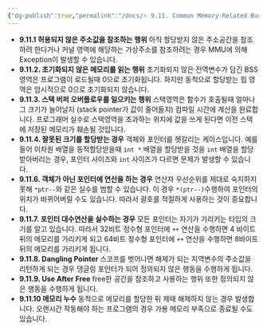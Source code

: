 ```yaml
---
{"dg-publish":true,"permalink":"/docs/⭐️ 9.11. Common Memory-Related Bugs in C Programs/","title":"⭐️ 9.11. Common Memory-Related Bugs in C Programs"}
---
```


- **9.11.1 허용되지 않은 주소값을 참조하는 행위** 아직 할당받지 않은 주소공간을 참조하려 한다거나 커널 영역에 해당하는 가상주소를 참조하려는 경우 MMU에 의해 Exception이 발생할 수 있습니다.
- **9.11.2. 초기화되지 않은 메모리를 읽는 행위** 초기화되지 않은 전역변수가 담긴 BSS영역은 프로그램이 로드될때 0으로 초기화됩니다. 하지만 동적으로 할당받는 힙 영역은 암시적으로 0으로 초기화되지 않습니다. 
- **9.11.3. 스택 버퍼 오버플로우를 일으키는 행위** 스택영역은 함수가 호출될때 얼마나 그 크기가 늘어날지 (stack pointer가 값이 줄어들지) 컴파일 시간에 계산을 완료합니다. 프로그래머 실수로 스택영역을 초과하는 위치에 값을 쓰게 된다면 이전 스택에 저장된 메모리가 훼손될 것입니다.
- **9.11.4. 잘못된 크기를 할당받는 경우** 객체와 포인터를 헷갈리는 케이스입니다. 예를 들어 이차원 배열을 동적할당받을때 `int *` 배열을 할당받을 것을 `int` 배열을 할당받아버리는 경우, 포인터 사이즈와 `int` 사이즈가 다르면 문제가 발생할 수 있습니다.
- **9.11.6. 객체가 아닌 포인터에 연산을 하는 경우** 연산자 우선순위를 제대로 숙지하지 못해 `*ptr--`와 같은 실수를 범할 수 있습니다. 이 경우 `*(ptr--)`수행하여 포인터의 위치가 바뀌어버릴 수도 있습니다. 따라서 괄호를 적절하게 사용하는 것이 중요합니다.
- **9.11.7. 포인터 대수연산을 실수하는 경우** 모든 포인터는 자기가 가리키는 타입의 크기를 알고 있습니다. 따라서 32비트 정수형 포인터에 `++` 연산을 수행하면 4 바이트 뒤의 메모리를 가리키게 되고 64비트 정수형 포인터에 `++` 연산을 수행하면 8바이트 뒤의 메모리를 가리키게 됩니다.
- **9.11.8. Dangling Pointer** 스코프를 벗어나면 해제가 되는 지역변수의 주소값을 리턴하게 되는 경우 댕글링 포인터가 되어 정의되지 않은 행동을 수행하게 됩니다.
- **9.11.9. Use After Free** free한 공간을 참조하고 사용하는 행위 또한 정의되지 않은 행동을 수행하게 됩니다.
- **9.11.10 메모리 누수** 동적으로 메모리를 할당한 뒤 제때 해제하지 않는 경우 발생합니다. 오랜시간 작동해야 하는 프로그램의 경우 가용 메모리 부족으로 종료될 수도 있습니다.
